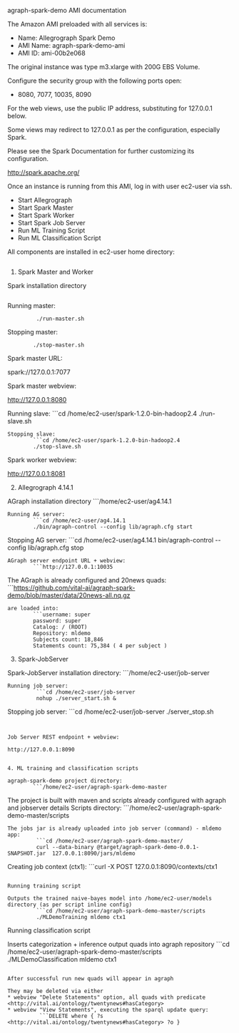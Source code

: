 agraph-spark-demo AMI documentation

The Amazon AMI preloaded with all services is:
* Name: Allegrograph Spark Demo
* AMI Name: agraph-spark-demo-ami
* AMI ID: ami-00b2e068

The original instance was type m3.xlarge with 200G EBS Volume.

Configure the security group with the following ports open:
* 8080, 7077, 10035, 8090

For the web views, use the public IP address, substituting for 127.0.0.1 below.

Some views may redirect to 127.0.0.1 as per the configuration, especially Spark.

Please see the Spark Documentation for further customizing its configuration.

<http://spark.apache.org/>
 

Once an instance is running from this AMI, log in with user ec2-user via ssh.

* Start Allegrograph
* Start Spark Master
* Start Spark Worker
* Start Spark Job Server
* Run ML Training Script
* Run ML Classification Script


All components are installed in ec2-user home directory:
```        /home/ec2-user
```
1. Spark Master and Worker

Spark installation directory
```        /home/ec2-user/spark-1.2.0-bin-hadoop2.4
```
Running master:
```        cd /home/ec2-user/spark-1.2.0-bin-hadoop2.4
         ./run-master.sh
```
Stopping master:
 ```        cd /home/ec2-user/spark-1.2.0-bin-hadoop2.4
         ./stop-master.sh
```

Spark master URL:

spark://127.0.0.1:7077

Spark master webview:

http://127.0.0.1:8080


Running slave:
        ```cd /home/ec2-user/spark-1.2.0-bin-hadoop2.4
        ./run-slave.sh
```
Stopping slave:
        ```cd /home/ec2-user/spark-1.2.0-bin-hadoop2.4
        ./stop-slave.sh
```
Spark worker webview:

http://127.0.0.1:8081



2. Allegrograph 4.14.1

AGraph installation directory
       ```/home/ec2-user/ag4.14.1
```
Running AG server:
        ```cd /home/ec2-user/ag4.14.1
        ./bin/agraph-control --config lib/agraph.cfg start
```
Stopping AG server:
        ```cd /home/ec2-user/ag4.14.1
        bin/agraph-control --config lib/agraph.cfg stop
```
AGraph server endpoint URL + webview:
        ```http://127.0.0.1:10035
```

The AGraph is already configured and 20news quads:
        ```https://github.com/vital-ai/agraph-spark-demo/blob/master/data/20news-all.nq.gz
```
are loaded into:
        ```username: super
        password: super
        Catalog: / (ROOT)
        Repository: mldemo
        Subjects count: 18,846
        Statements count: 75,384 ( 4 per subject )
```

3. Spark-JobServer

Spark-JobServer installation directory:
        ```/home/ec2-user/job-server
```
Running job server:
         ```cd /home/ec2-user/job-server
         nohup ./server_start.sh &
```
Stopping job server:
         ```cd /home/ec2-user/job-server
         ./server_stop.sh
```


Job Server REST endpoint + webview:

http://127.0.0.1:8090


4. ML training and classification scripts

agraph-spark-demo project directory:
        ```/home/ec2-user/agraph-spark-demo-master
```
The project is built with maven and scripts already configured with agraph and jobserver details
Scripts directory:
        ```/home/ec2-user/agraph-spark-demo-master/scripts
```
The jobs jar is already uploaded into job server (command) - mldemo app:
         ```cd /home/ec2-user/agraph-spark-demo-master/
         curl --data-binary @target/agraph-spark-demo-0.0.1-SNAPSHOT.jar  127.0.0.1:8090/jars/mldemo
```

Creating job context (ctx1):
         ```curl -X POST 127.0.0.1:8090/contexts/ctx1
```

Running training script

Outputs the trained naive-bayes model into /home/ec2-user/models directory (as per script inline config)
         ```cd /home/ec2-user/agraph-spark-demo-master/scripts
         ./MLDemoTraining mldemo ctx1
```
Running classification script

Inserts categorization + inference output quads into agraph repository
         ```cd /home/ec2-user/agraph-spark-demo-master/scripts
         ./MLDemoClassification mldemo ctx1
```

After successful run new quads will appear in agraph

They may be deleted via either 
* webview "Delete Statements" option, all quads with predicate <http://vital.ai/ontology/twentynews#hasCategory>
* webview "View Statements", executing the sparql update query:
          ```DELETE where { ?s <http://vital.ai/ontology/twentynews#hasCategory> ?o }
```




